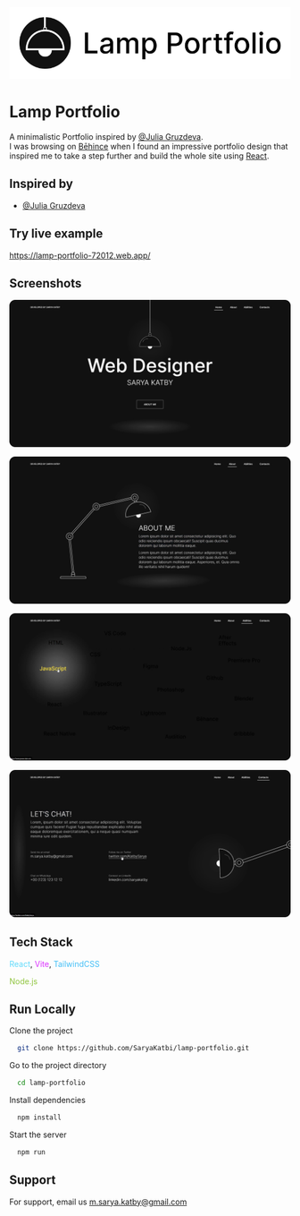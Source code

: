 ![Logo](/public/Logo.png)

# Lamp Portfolio

A minimalistic Portfolio inspired by <a href= "https://www.behance.net/gallery/150744037/Web-designer-portfolio-site?tracking_source=search_projects|web+portfolio" target="_blank">@Julia Gruzdeva</a>.<br/>
I was browsing on <a href= "https://www.behance.net/saryakatby1" target="_blank">Bēhince</a> when I found an impressive portfolio design that inspired me to take a step further and build the whole site using <a href= "https://react.dev/" target="_blank" >React</a>.

## Inspired by

- [@Julia Gruzdeva](https://www.behance.net/gallery/150744037/Web-designer-portfolio-site?tracking_source=search_projects|web+portfolio)

## Try live example

https://lamp-portfolio-72012.web.app/

## Screenshots

![App Screenshot](/public/1.png)

![App Screenshot](/public/2.png)

![App Screenshot](/public/3.png)

![App Screenshot](/public/4.png)

## Tech Stack

<span style="color:#61DAFB">React</span>, <span style="color:#da35ff">Vite</span>, <span style="color:#41bef6">TailwindCSS</span>

<span style="color:#90C53F">Node.js</span>

## Run Locally

Clone the project

```bash
  git clone https://github.com/SaryaKatbi/lamp-portfolio.git
```

Go to the project directory

```bash
  cd lamp-portfolio
```

Install dependencies

```bash
  npm install
```

Start the server

```bash
  npm run
```

## Support

For support, email us m.sarya.katby@gmail.com
